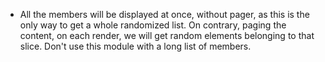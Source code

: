 - All the members will be displayed at once, without pager, as this is
  the only way to get a whole randomized list. On contrary, paging the
  content, on each render, we will get random elements belonging to that
  slice. Don't use this module with a long list of members.
